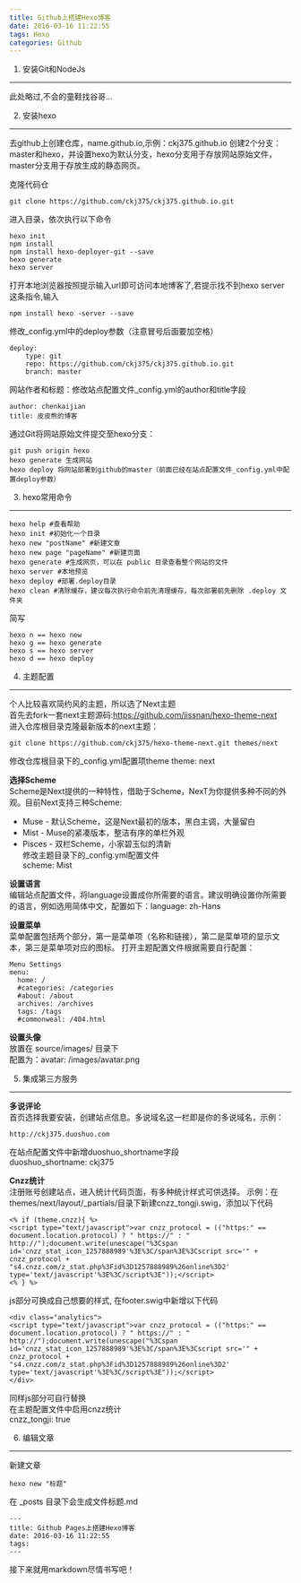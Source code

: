 ```yaml
---
title: Github上搭建Hexo博客
date: 2016-03-16 11:22:55
tags: Hexo
categories: Github
---
```


1. 安装Git和NodeJs
------
此处略过,不会的童鞋找谷哥...

2. 安装hexo
------
去github上创建仓库，name.github.io,示例：ckj375.github.io
创建2个分支：master和hexo，并设置hexo为默认分支，hexo分支用于存放网站原始文件，master分支用于存放生成的静态网页。
<!-- more -->
克隆代码仓  
```
git clone https://github.com/ckj375/ckj375.github.io.git
```
进入目录，依次执行以下命令
```
hexo init  
npm install  
npm install hexo-deployer-git --save  
hexo generate  
hexo server  
```
打开本地浏览器按照提示输入url即可访问本地博客了,若提示找不到hexo server这条指令,输入
```
npm install hexo -server --save
```
修改_config.yml中的deploy参数（注意冒号后面要加空格）
```
deploy:  
    type: git  
    repo: https://github.com/ckj375/ckj375.github.io.git  
    branch: master
```
网站作者和标题：修改站点配置文件_config.yml的author和title字段
```
author: chenkaijian
title: 皮皮熊的博客
```
通过Git将网站原始文件提交至hexo分支：
```
git push origin hexo
hexo generate 生成网站
hexo deploy 将网站部署到github的master（前面已经在站点配置文件_config.yml中配置deploy参数）
```

3. hexo常用命令
------
```
hexo help #查看帮助  
hexo init #初始化一个目录  
hexo new "postName" #新建文章  
hexo new page "pageName" #新建页面  
hexo generate #生成网页，可以在 public 目录查看整个网站的文件  
hexo server #本地预览  
hexo deploy #部署.deploy目录  
hexo clean #清除缓存，建议每次执行命令前先清理缓存，每次部署前先删除 .deploy 文件夹
```
简写  
```
hexo n == hexo new  
hexo g == hexo generate  
hexo s == hexo server  
hexo d == hexo deploy  
```

4. 主题配置
------
个人比较喜欢简约风的主题，所以选了Next主题  
首先去fork一套next主题源码:https://github.com/iissnan/hexo-theme-next  
进入仓库根目录克隆最新版本的next主题：
```
git clone https://github.com/ckj375/hexo-theme-next.git themes/next
```
修改仓库根目录下的_config.yml配置项theme
theme: next

**选择Scheme**  
Scheme是Next提供的一种特性，借助于Scheme，NexT为你提供多种不同的外观。目前Next支持三种Scheme:
- Muse - 默认Scheme，这是Next最初的版本，黑白主调，大量留白
- Mist - Muse的紧凑版本，整洁有序的单栏外观
- Pisces - 双栏Scheme，小家碧玉似的清新  
修改主题目录下的_config.yml配置文件  
scheme: Mist

**设置语言**  
编辑站点配置文件，将language设置成你所需要的语言。建议明确设置你所需要的语言，例如选用简体中文，配置如下：language: zh-Hans

**设置菜单**  
菜单配置包括两个部分，第一是菜单项（名称和链接），第二是菜单项的显示文本，第三是菜单项对应的图标。
打开主题配置文件根据需要自行配置：
```
Menu Settings
menu:
  home: /
  #categories: /categories
  #about: /about
  archives: /archives
  tags: /tags
  #commonweal: /404.html
```


**设置头像**  
放置在 source/images/ 目录下  
配置为：avatar: /images/avatar.png

5. 集成第三方服务
------
**多说评论**  
首页选择我要安装，创建站点信息。多说域名这一栏即是你的多说域名，示例：
```
http://ckj375.duoshuo.com
```
在站点配置文件中新增duoshuo_shortname字段   
duoshuo_shortname: ckj375

**Cnzz统计**  
注册账号创建站点，进入统计代码页面，有多种统计样式可供选择。
示例：在themes/next/layout/_partials/目录下新建cnzz_tongji.swig，添加以下代码
```
<% if (theme.cnzz){ %>
<script type="text/javascript">var cnzz_protocol = (("https:" == document.location.protocol) ? " https://" : " http://");document.write(unescape("%3Cspan id='cnzz_stat_icon_1257888989'%3E%3C/span%3E%3Cscript src='" + cnzz_protocol + "s4.cnzz.com/z_stat.php%3Fid%3D1257888989%26online%3D2' type='text/javascript'%3E%3C/script%3E"));</script>
<% } %>
```
js部分可换成自己想要的样式,
在footer.swig中新增以下代码
```
<div class="analytics">
<script type="text/javascript">var cnzz_protocol = (("https:" == document.location.protocol) ? " https://" : " http://");document.write(unescape("%3Cspan id='cnzz_stat_icon_1257888989'%3E%3C/span%3E%3Cscript src='" + cnzz_protocol + "s4.cnzz.com/z_stat.php%3Fid%3D1257888989%26online%3D2' type='text/javascript'%3E%3C/script%3E"));</script>
</div>
```
同样js部分可自行替换  
在主题配置文件中启用cnzz统计  
cnzz_tongji: true

6. 编辑文章
------
新建文章
```
hexo new "标题"
```
在 _posts 目录下会生成文件标题.md

```
---
title: Github Pages上搭建Hexo博客
date: 2016-03-16 11:22:55
tags:
---
```
接下来就用markdown尽情书写吧！

